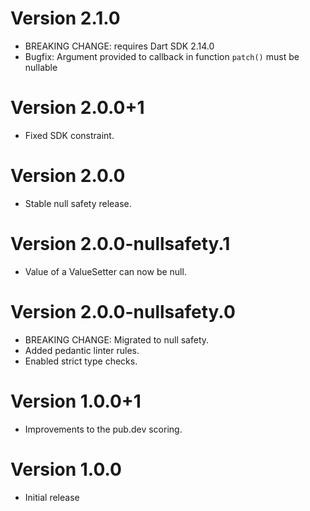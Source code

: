 # Version 2.1.0

- BREAKING CHANGE: requires Dart SDK 2.14.0
- Bugfix: Argument provided to callback in function `patch()` must be nullable

# Version 2.0.0+1

- Fixed SDK constraint.

# Version 2.0.0

- Stable null safety release.

# Version 2.0.0-nullsafety.1

- Value of a ValueSetter can now be null.

# Version 2.0.0-nullsafety.0

- BREAKING CHANGE: Migrated to null safety.
- Added pedantic linter rules.
- Enabled strict type checks.

# Version 1.0.0+1

- Improvements to the pub.dev scoring.

# Version 1.0.0

- Initial release
